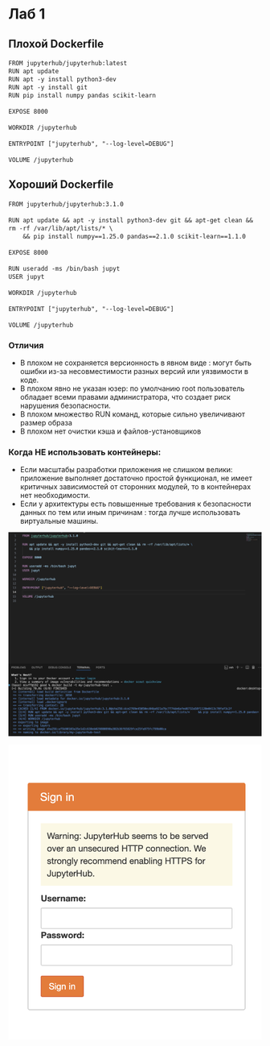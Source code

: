 # Лаб 1
## Плохой Dockerfile

```
FROM jupyterhub/jupyterhub:latest
RUN apt update
RUN apt -y install python3-dev
RUN apt -y install git
RUN pip install numpy pandas scikit-learn

EXPOSE 8000

WORKDIR /jupyterhub

ENTRYPOINT ["jupyterhub", "--log-level=DEBUG"]

VOLUME /jupyterhub

```

## Хороший Dockerfile
```
FROM jupyterhub/jupyterhub:3.1.0

RUN apt update && apt -y install python3-dev git && apt-get clean && rm -rf /var/lib/apt/lists/* \
    && pip install numpy==1.25.0 pandas==2.1.0 scikit-learn==1.1.0

EXPOSE 8000

RUN useradd -ms /bin/bash jupyt
USER jupyt

WORKDIR /jupyterhub

ENTRYPOINT ["jupyterhub", "--log-level=DEBUG"]

VOLUME /jupyterhub
```

### Отличия
- В плохом не сохраняется версионность в явном виде : могут быть ошибки из-за несовместимости разных версий или уязвимости в коде.
- В плохом явно не указан юзер: по умолчанию root пользователь обладает всеми правами администратора, что создает риск нарушения безопасности.
- В плохом множество RUN команд, которые сильно увеличивают размер образа
- В плохом нет очистки кэша и файлов-установщиков

### Когда НЕ использовать контейнеры:
- Если масштабы разработки приложения не слишком велики: приложение выполняет достаточно простой функционал, не имеет критичных зависимостей от сторонних модулей, то в контейнерах нет необходимости.
- Если у архитектуры есть повышенные требования к безопасности данных по тем или иным причинам : тогда лучше использовать виртуальные машины.

![build](./src/scr1.png)

![run](./src/scr2.png)
